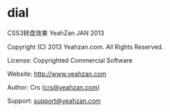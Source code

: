 dial
====

CSS3转盘效果
YeahZan JAN 2013

Copyright (C) 2013 Yeahzan.com. All Rights Reserved.

License:  Copyrighted Commercial Software

Website:  http://www.yeahzan.com

Author:  Crs (crs@yeahzan.com)
 
Support:	support@yeahzan.com
